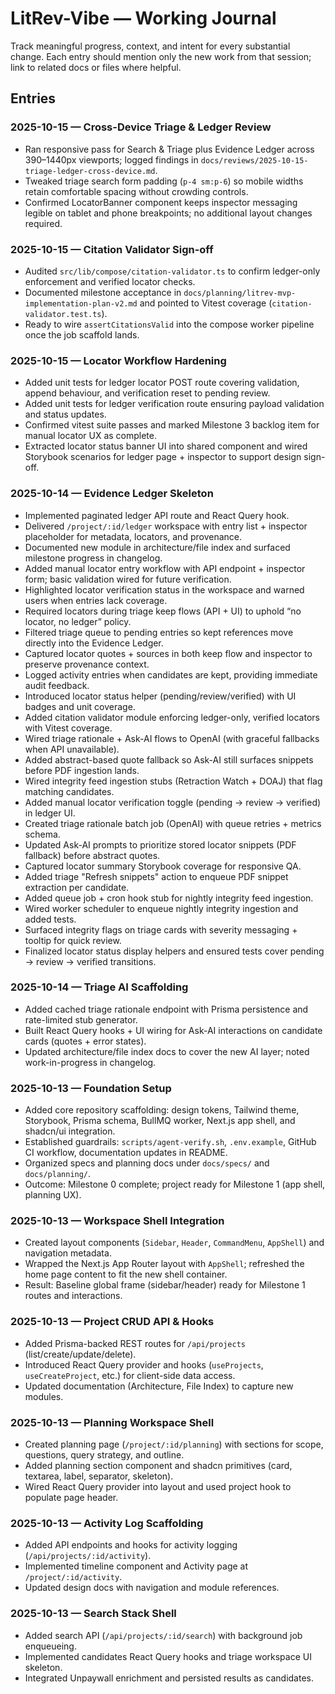 # LitRev-Vibe — Working Journal

Track meaningful progress, context, and intent for every substantial change. Each entry should mention only the new work from that session; link to related docs or files where helpful.

## Entries

### 2025-10-15 — Cross-Device Triage & Ledger Review
- Ran responsive pass for Search & Triage plus Evidence Ledger across 390–1440px viewports; logged findings in `docs/reviews/2025-10-15-triage-ledger-cross-device.md`.
- Tweaked triage search form padding (`p-4 sm:p-6`) so mobile widths retain comfortable spacing without crowding controls.
- Confirmed LocatorBanner component keeps inspector messaging legible on tablet and phone breakpoints; no additional layout changes required.

### 2025-10-15 — Citation Validator Sign-off
- Audited `src/lib/compose/citation-validator.ts` to confirm ledger-only enforcement and verified locator checks.
- Documented milestone acceptance in `docs/planning/litrev-mvp-implementation-plan-v2.md` and pointed to Vitest coverage (`citation-validator.test.ts`).
- Ready to wire `assertCitationsValid` into the compose worker pipeline once the job scaffold lands.

### 2025-10-15 — Locator Workflow Hardening
- Added unit tests for ledger locator POST route covering validation, append behaviour, and verification reset to pending review.
- Added unit tests for ledger verification route ensuring payload validation and status updates.
- Confirmed vitest suite passes and marked Milestone 3 backlog item for manual locator UX as complete.
- Extracted locator status banner UI into shared component and wired Storybook scenarios for ledger page + inspector to support design sign-off.

### 2025-10-14 — Evidence Ledger Skeleton
- Implemented paginated ledger API route and React Query hook.
- Delivered `/project/:id/ledger` workspace with entry list + inspector placeholder for metadata, locators, and provenance.
- Documented new module in architecture/file index and surfaced milestone progress in changelog.
- Added manual locator entry workflow with API endpoint + inspector form; basic validation wired for future verification.
- Highlighted locator verification status in the workspace and warned users when entries lack coverage.
- Required locators during triage keep flows (API + UI) to uphold “no locator, no ledger” policy.
- Filtered triage queue to pending entries so kept references move directly into the Evidence Ledger.
- Captured locator quotes + sources in both keep flow and inspector to preserve provenance context.
- Logged activity entries when candidates are kept, providing immediate audit feedback.
- Introduced locator status helper (pending/review/verified) with UI badges and unit coverage.
- Added citation validator module enforcing ledger-only, verified locators with Vitest coverage.
- Wired triage rationale + Ask-AI flows to OpenAI (with graceful fallbacks when API unavailable).
- Added abstract-based quote fallback so Ask-AI still surfaces snippets before PDF ingestion lands.
- Wired integrity feed ingestion stubs (Retraction Watch + DOAJ) that flag matching candidates.
- Added manual locator verification toggle (pending → review → verified) in ledger UI.
- Created triage rationale batch job (OpenAI) with queue retries + metrics schema.
- Updated Ask-AI prompts to prioritize stored locator snippets (PDF fallback) before abstract quotes.
- Captured locator summary Storybook coverage for responsive QA.
- Added triage "Refresh snippets" action to enqueue PDF snippet extraction per candidate.
- Added queue job + cron hook stub for nightly integrity feed ingestion.
- Wired worker scheduler to enqueue nightly integrity ingestion and added tests.
- Surfaced integrity flags on triage cards with severity messaging + tooltip for quick review.
- Finalized locator status display helpers and ensured tests cover pending → review → verified transitions.

### 2025-10-14 — Triage AI Scaffolding
- Added cached triage rationale endpoint with Prisma persistence and rate-limited stub generator.
- Built React Query hooks + UI wiring for Ask-AI interactions on candidate cards (quotes + error states).
- Updated architecture/file index docs to cover the new AI layer; noted work-in-progress in changelog.

### 2025-10-13 — Foundation Setup
- Added core repository scaffolding: design tokens, Tailwind theme, Storybook, Prisma schema, BullMQ worker, Next.js app shell, and shadcn/ui integration.
- Established guardrails: `scripts/agent-verify.sh`, `.env.example`, GitHub CI workflow, documentation updates in README.
- Organized specs and planning docs under `docs/specs/` and `docs/planning/`.
- Outcome: Milestone 0 complete; project ready for Milestone 1 (app shell, planning UX).

### 2025-10-13 — Workspace Shell Integration
- Created layout components (`Sidebar`, `Header`, `CommandMenu`, `AppShell`) and navigation metadata.
- Wrapped the Next.js App Router layout with `AppShell`; refreshed the home page content to fit the new shell container.
- Result: Baseline global frame (sidebar/header) ready for Milestone 1 routes and interactions.
### 2025-10-13 — Project CRUD API & Hooks
- Added Prisma-backed REST routes for `/api/projects` (list/create/update/delete).
- Introduced React Query provider and hooks (`useProjects`, `useCreateProject`, etc.) for client-side data access.
- Updated documentation (Architecture, File Index) to capture new modules.
### 2025-10-13 — Planning Workspace Shell
- Created planning page (`/project/:id/planning`) with sections for scope, questions, query strategy, and outline.
- Added planning section component and shadcn primitives (card, textarea, label, separator, skeleton).
- Wired React Query provider into layout and used project hook to populate page header.
### 2025-10-13 — Activity Log Scaffolding
- Added API endpoints and hooks for activity logging (`/api/projects/:id/activity`).
- Implemented timeline component and Activity page at `/project/:id/activity`.
- Updated design docs with navigation and module references.
### 2025-10-13 — Search Stack Shell
- Added search API (`/api/projects/:id/search`) with background job enqueueing.
- Implemented candidates React Query hooks and triage workspace UI skeleton.
- Integrated Unpaywall enrichment and persisted results as candidates.
